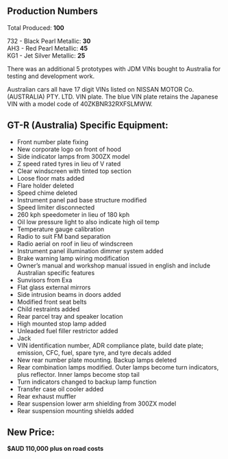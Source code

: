 ## Production Numbers  
Total Produced: __100__  
  
732 - Black Pearl Metallic: __30__  
AH3 - Red Pearl Metallic: __45__  
KG1 - Jet Silver Metallic: __25__  
  
There was an additional 5 prototypes with JDM VINs bought to Australia for testing and development work.  
  
Australian cars all have 17 digit VINs listed on NISSAN MOTOR Co. (AUSTRALIA) PTY. LTD. VIN plate. The blue VIN plate retains the Japanese VIN with a model code of 40ZKBNR32RXFSLMWW.  
  
## GT-R (Australia) Specific Equipment:  
* Front number plate fixing  
* New corporate logo on front of hood  
* Side indicator lamps from 300ZX model  
* Z speed rated tyres in lieu of V rated  
* Clear windscreen with tinted top section  
* Loose floor mats added  
* Flare holder deleted  
* Speed chime deleted  
* Instrument panel pad base structure modified  
* Speed limiter disconnected  
* 260 kph speedometer in lieu of 180 kph  
* Oil low pressure light to also indicate high oil temp  
* Temperature gauge calibration  
* Radio to suit FM band separation  
* Radio aerial on roof in lieu of windscreen  
* Instrument panel illumination dimmer system added  
* Brake warning lamp wiring modification  
* Owner’s manual and workshop manual issued in english and include Australian specific features  
* Sunvisors from Exa  
* Flat glass external mirrors  
* Side intrusion beams in doors added  
* Modified front seat belts  
* Child restraints added  
* Rear parcel tray and speaker location  
* High mounted stop lamp added  
* Unleaded fuel filler restrictor added  
* Jack  
* VIN identification number, ADR compliance plate, build date plate; emission, CFC, fuel, spare tyre, and tyre decals added  
* New rear number plate mounting. Backup lamps deleted  
* Rear combination lamps modified. Outer lamps become turn indicators, plus reflector. Inner lamps become stop tail  
* Turn indicators changed to backup lamp function  
* Transfer case oil cooler added  
* Rear exhaust muffler  
* Rear suspension lower arm shielding from 300ZX model  
* Rear suspension mounting shields added  
 
  
## New Price:  
__$AUD 110,000 plus on road costs__  